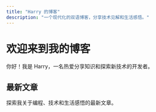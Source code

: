 ```yaml
---
title: "Harry 的博客"
description: "一个现代化的双语博客，分享技术见解和生活感悟。"
---
```


# 欢迎来到我的博客

你好！我是 Harry，一名热爱分享知识和探索新技术的开发者。

## 最新文章

探索我关于编程、技术和生活感悟的最新文章。